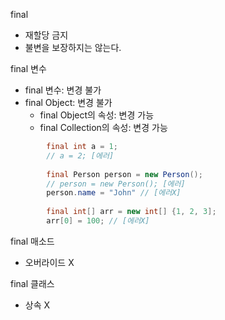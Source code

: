 final

- 재할당 금지
- 불변을 보장하지는 않는다.

final 변수

- final 변수: 변경 불가
- final Object: 변경 불가
  * final Object의 속성: 변경 가능
  * final Collection의 속성: 변경 가능

```JAVA
        final int a = 1;
        // a = 2; [에러]
        
        final Person person = new Person();
        // person = new Person(); [에러]
        person.name = "John" // [에러X]
        
        final int[] arr = new int[] {1, 2, 3];
        arr[0] = 100; // [에러X] 
```

final 매소드

- 오버라이드 X

final 클래스

- 상속 X